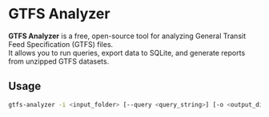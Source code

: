 # GTFS Analyzer

**GTFS Analyzer** is a free, open-source tool for analyzing General Transit Feed Specification (GTFS) files.  
It allows you to run queries, export data to SQLite, and generate reports from unzipped GTFS datasets.

## Usage

```bash
gtfs-analyzer -i <input_folder> [--query <query_string>] [-o <output_directory>] [--export-db <path>]
